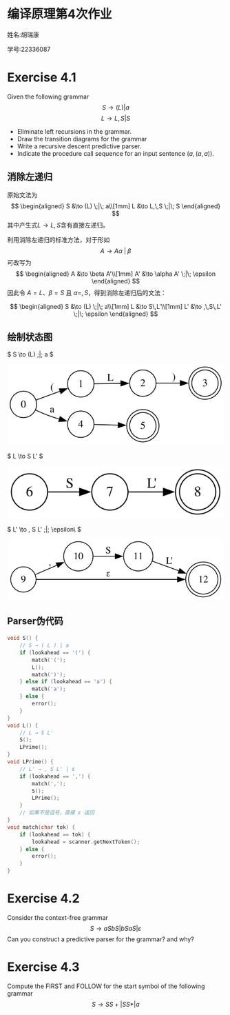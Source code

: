 # 编译原理第4次作业

姓名:胡瑞康

学号:22336087

# Exercise 4.1

Given the following grammar
$$
S\to(L)|a
$$
$$
L\to L,S|S
$$
- Eliminate left recursions in the grammar.
- Draw the transition diagrams for the grammar
- Write a recursive descent predictive parser.
- Indicate the procedure call sequence for an input sentence $(a,(a,a))$.

## 消除左递归


原始文法为
$$
\begin{aligned}
S &\to (L) \;|\; a\\[1mm]
L &\to L,\,S \;|\; S
\end{aligned}
$$
其中产生式$L\to L,\,S$含有直接左递归。

利用消除左递归的标准方法，对于形如
$$
A\to A\alpha \;|\; \beta
$$
可改写为
$$
\begin{aligned}
A &\to \beta A'\\[1mm]
A' &\to \alpha A' \;|\; \epsilon
\end{aligned}
$$
因此令 $A = L$、$\beta = S$ 且 $\alpha = ,\,S$，得到消除左递归后的文法：

$$
\begin{aligned}
S &\to (L) \;|\; a\\[1mm]
L &\to S\,L'\\[1mm]
L' &\to ,\,S\,L' \;|\; \epsilon
\end{aligned}
$$

## 绘制状态图

$ S \to (L) \;|\; a $

![](./1.svg)

$ L \to S L' $

![](./2.svg)

$ L' \to , S L' \;|\; \epsilon\ $

![](./3.svg)


## Parser伪代码

```c
void S() {
    // S → ( L ) | a
    if (lookahead == '(') {
        match('(');
        L();
        match(')');
    } else if (lookahead == 'a') {
        match('a');
    } else {
        error();
    }
}
void L() {
    // L → S L'
    S();
    LPrime();
}
void LPrime() {
    // L' → , S L' | ε
    if (lookahead == ',') {
        match(',');
        S();
        LPrime();
    }
    // 如果不是逗号，直接 ε 返回
}
void match(char tok) {
    if (lookahead == tok) {
        lookahead = scanner.getNextToken();
    } else {
        error();
    }
}
```











# Exercise 4.2
Consider the context-free grammar
$$
S\to aSbS|bSaS|\varepsilon
$$
Can you construct a predictive parser for the grammar? and why?


# Exercise 4.3


Compute the FIRST and FOLLOW for the start symbol of the following grammar
$$
S\to S S +|S S *|a
$$
